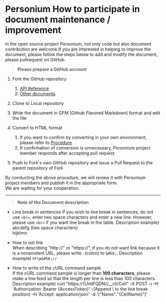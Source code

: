 # Personium How to participate in document maintenance / improvement  
In the open source project Personium, not only code but also document contribution are welcome.If you are interested in helping to improve the document, please follow the steps below to add and modify the document, please pullrequest on GitHub.

> __Please prepare a GitHub account__

1. Fork the GitHub repository
    1. [API Reference](https://github.com/personium/api-references)
    1. [Other documents](https://github.com/personium/docs)  

1. Clone to Local repository  

1. Write the document in GFM (Github Flavored Markdown) format and edit the file  

1. Convert to HTML format
    1. If you want to confirm by converting in your own environment, please refer to [Procedure](https://gist.github.com/dixonsiu/28c473f93722e586e6d53b035923967c) 
    1. If confirmation of conversion is unnecessary, Personium project member responds after accepting pull request.  

1. Push to Fork's own GitHub repository and issue a Pull Request to the parent repository of Fork  

By conducting the above procedure, we will review it with Personium project members and publish it in the appropriate form.  
We are waiting for your cooperation.


***

> __Note of the Document description__

 * Line break in sentences 
    If you wish to line break in sentences, do not use `<br>`, enter two space characters and enter a new line.
    However, please use `<br>` if you want line break in the table.
    Description example)  
       abcdefg  (two space characters)  
       hijklmn

 * How to not link  
    When describing "http&#58;//" or "https&#58;//", if you do not want link because it is a nonexistent URL, please write `:`(colon) to  `&#58;`.
    Description example)
       `http&#58;//`

 * How to write of the cURL command sample  
    If the cURL command sample is longer than **100 characters**, please make a line feed so that the length per line is less than 100 characters.
    Description example) 
    curl "https&#58;//{UnitFQDN}/__ctl/Cell" -X POST -i -H 'Authorization: Bearer {AccessToken}' `\`(Append \ to the line break position)
    -H 'Accept: application/json' -d '{"Name":"{CellName}"}'

